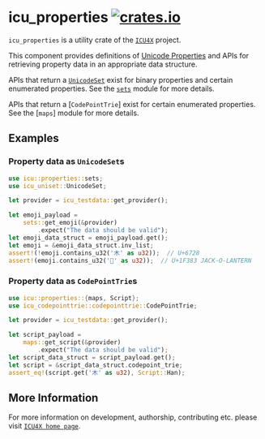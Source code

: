 # icu_properties [![crates.io](http://meritbadge.herokuapp.com/icu_properties)](https://crates.io/crates/icu_properties)

`icu_properties` is a utility crate of the [`ICU4X`] project.

This component provides definitions of [Unicode Properties] and APIs for
retrieving property data in an appropriate data structure.

APIs that return a [`UnicodeSet`] exist for binary properties and certain enumerated
properties. See the [`sets`] module for more details.

APIs that return a [`CodePointTrie`] exist for certain enumerated properties. See the
[`maps`] module for more details.

## Examples

### Property data as `UnicodeSet`s

```rust
use icu::properties::sets;
use icu_uniset::UnicodeSet;

let provider = icu_testdata::get_provider();

let emoji_payload =
    sets::get_emoji(&provider)
        .expect("The data should be valid");
let emoji_data_struct = emoji_payload.get();
let emoji = &emoji_data_struct.inv_list;
assert!(!emoji.contains_u32('木' as u32));  // U+6728
assert!(emoji.contains_u32('🎃' as u32));  // U+1F383 JACK-O-LANTERN
```

### Property data as `CodePointTrie`s

```rust
use icu::properties::{maps, Script};
use icu_codepointtrie::codepointtrie::CodePointTrie;

let provider = icu_testdata::get_provider();

let script_payload =
    maps::get_script(&provider)
        .expect("The data should be valid");
let script_data_struct = script_payload.get();
let script = &script_data_struct.codepoint_trie;
assert_eq!(script.get('木' as u32), Script::Han);
```

[`ICU4X`]: ../icu/index.html
[Unicode Properties]: https://unicode-org.github.io/icu/userguide/strings/properties.html
[`UnicodeSet`]: icu_uniset::UnicodeSet
[`sets`]: crate::sets

## More Information

For more information on development, authorship, contributing etc. please visit [`ICU4X home page`](https://github.com/unicode-org/icu4x).
